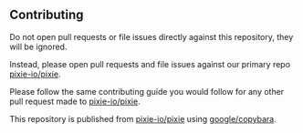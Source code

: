 ## Contributing

Do not open pull requests or file issues directly against this repository, they will be ignored.

Instead, please open pull requests and file issues against our primary repo [pixie-io/pixie](https://github.com/pixie-io/pixie/).

Please follow the same contributing guide you would follow for any other pull request made to [pixie-io/pixie](https://github.com/pixie-io/pixie/).

This repository is published from [pixie-io/pixie](https://github.com/pixie-io/pixie/) using [google/copybara](https://github.com/google/copybara).
